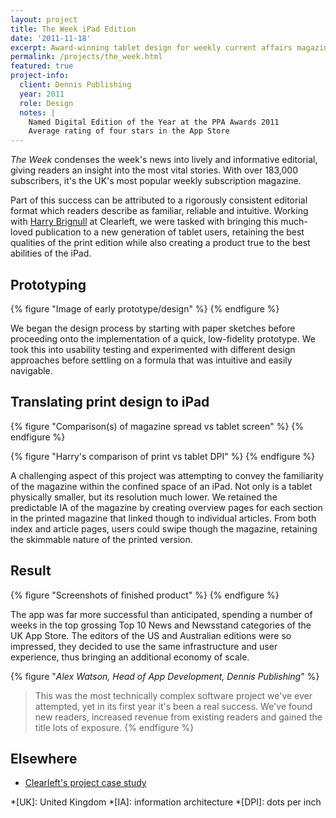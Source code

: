 ```yaml
---
layout: project
title: The Week iPad Edition
date: '2011-11-18'
excerpt: Award-winning tablet design for weekly current affairs magazine.
permalink: /projects/the_week.html
featured: true
project-info:
  client: Dennis Publishing
  year: 2011
  role: Design
  notes: |
    Named Digital Edition of the Year at the PPA Awards 2011
    Average rating of four stars in the App Store
---
```

_The Week_ condenses the week's news into lively and informative editorial, giving readers an insight into the most vital stories. With over 183,000 subscribers, it's the UK's most popular weekly subscription magazine.

Part of this success can be attributed to a rigorously consistent editorial format which readers describe as familiar, reliable and intuitive. Working with [Harry Brignull][1] at Clearleft, we were tasked with bringing this much-loved publication to a new generation of tablet users, retaining the best qualities of the print edition while also creating a product true to the best abilities of the iPad.

## Prototyping
{% figure "Image of early prototype/design" %}
{% endfigure %}

We began the design process by starting with paper sketches before proceeding onto the implementation of a quick, low-fidelity prototype. We took this into usability testing and experimented with different design approaches before settling on a formula that was intuitive and easily navigable.

## Translating print design to iPad
{% figure "Comparison(s) of magazine spread vs tablet screen" %}
{% endfigure %}

{% figure "Harry's comparison of print vs tablet DPI" %}
{% endfigure %}

A challenging aspect of this project was attempting to convey the familiarity of the magazine within the confined space of an iPad. Not only is a tablet physically smaller, but its resolution much lower. We retained the predictable IA of the magazine by creating overview pages for each section in the printed magazine that linked though to individual articles. From both index and article pages, users could swipe though the magazine, retaining the skimmable nature of the printed version.

## Result
{% figure "Screenshots of finished product" %}
{% endfigure %}

The app was far more successful than anticipated, spending a number of weeks in the top grossing Top 10 News and Newsstand categories of the UK App Store. The editors of the US and Australian editions were so impressed, they decided to use the same infrastructure and user experience, thus bringing an additional economy of scale.

{% figure "<cite>Alex Watson, Head of App Development, Dennis Publishing</cite>" %}
> This was the most technically complex software project we've ever attempted, yet in its first year it's been a real success. We've found new readers, increased revenue from existing readers and gained the title lots of exposure.
{% endfigure %}

## Elsewhere
* [Clearleft's project case study][2]

[1]: http://www.90percentofeverything.com/about/
[2]: http://clearleft.com/made/the-week

*[UK]: United Kingdom
*[IA]: information architecture
*[DPI]: dots per inch
